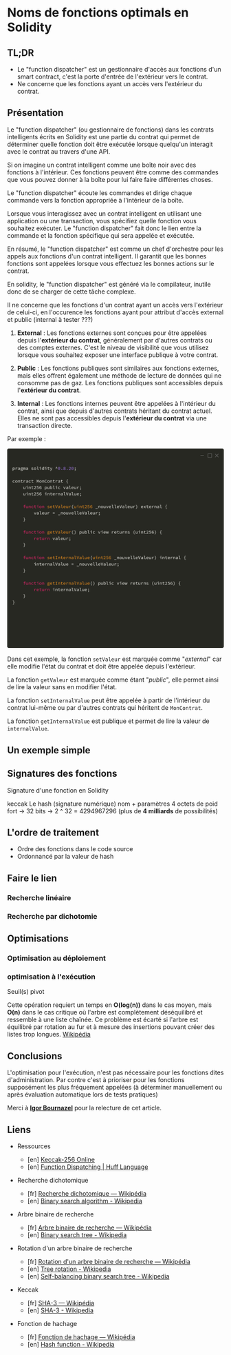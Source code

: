 # Noms de fonctions optimals en Solidity

## TL;DR

- Le "function dispatcher" est un gestionnaire d'accès aux fonctions d'un smart contract, c'est la porte d'entrée de l'extérieur vers le contrat.
- Ne concerne que les fonctions ayant un accès vers l'extérieur du contrat.



## Présentation

Le "function dispatcher" (ou gestionnaire de fonctions) dans les contrats intelligents écrits en Solidity est une partie du contrat qui permet de déterminer quelle fonction doit être exécutée lorsque quelqu'un interagit avec le contrat au travers d'une API.

Si on imagine un contrat intelligent comme une boîte noir avec des fonctions à l'intérieur.  Ces fonctions peuvent être comme des commandes que vous pouvez donner à la boîte pour lui faire faire différentes choses.

Le "function dispatcher" écoute les commandes et dirige chaque commande vers la fonction appropriée à l'intérieur de la boîte.

Lorsque vous interagissez avec un contrat intelligent en utilisant une application ou une transaction, vous spécifiez quelle fonction vous souhaitez exécuter. Le "function dispatcher" fait donc le lien entre la commande et la fonction spécifique qui sera appelée et exécutée.

En résumé, le "function dispatcher" est comme un chef d'orchestre pour les appels aux fonctions d'un contrat intelligent. Il garantit que les bonnes fonctions sont appelées lorsque vous effectuez les bonnes actions sur le contrat.

En solidity, le "function dispatcher" est généré via le compilateur, inutile donc de se charger de cette tâche complexe. 

Il ne concerne que les fonctions d'un contrat ayant un accès vers l'extérieur de celui-ci, en l'occurence les fonctions ayant pour attribut d'accès external et public (internal à tester ???)

1. **External** : Les fonctions externes sont conçues pour être appelées depuis l'**extérieur du contrat**, généralement par d'autres contrats ou des comptes externes. C'est le niveau de visibilité que vous utilisez lorsque vous souhaitez exposer une interface publique à votre contrat.

2. **Public** : Les fonctions publiques sont similaires aux fonctions externes, mais elles offrent également une méthode de lecture de données qui ne consomme pas de gaz. Les fonctions publiques sont accessibles depuis l'**extérieur du contrat**.

3. **Internal** : Les fonctions internes peuvent être appelées à l'intérieur du contrat, ainsi que depuis d'autres contrats héritant du contrat actuel. Elles ne sont pas accessibles depuis l'**extérieur du contrat** via une transaction directe.

Par exemple :

![](solidity_access.png)

Dans cet exemple, la fonction `setValeur` est marquée comme "*external*" car elle modifie l'état du contrat et doit être appelée depuis l'extérieur.

La fonction `getValeur` est marquée comme étant "*public*", elle permet ainsi de lire la valeur sans en modifier l'état.

La fonction `setInternalValue` peut être appelée à partir de l'intérieur du contrat lui-même ou par d'autres contrats qui héritent de `MonContrat`.

La fonction `getInternalValue` est publique et permet de lire la valeur de `internalValue`.


## Un exemple simple



## Signatures des fonctions

Signature d'une fonction en Solidity

keccak
Le hash (signature numérique)
nom + paramètres
4 octets de poid fort -> 32 bits -> 2 ^ 32 = 4294967296 (plus de **4 milliards** de possibilités)

## L'ordre de traitement
- Ordre des fonctions dans le code source
- Ordonnancé par la valeur de hash

## Faire le lien

### Recherche linéaire

### Recherche par dichotomie

## Optimisations

### Optimisation au déploiement

### optimisation à l'exécution

Seuil(s) pivot

Cette opération requiert un temps en **O(log(n))** dans le cas moyen, mais **O(n)** dans le cas critique où l'arbre est complètement déséquilibré et ressemble à une liste chaînée. Ce problème est écarté si l'arbre est équilibré par rotation au fur et à mesure des insertions pouvant créer des listes trop longues. 
[Wikipédia](https://fr.wikipedia.org/wiki/Arbre_binaire_de_recherche#Recherche)

## Conclusions

L'optimisation pour l'exécution, n'est pas nécessaire pour les fonctions dites d'administration. 
Par contre c'est à prioriser pour les fonctions supposément les plus fréquement appelées (à déterminer manuellement ou après évaluation automatique lors de tests pratiques)

Merci à [**Igor Bournazel**](https://github.com/ibourn) pour la relecture de cet article.


## Liens

- Ressources
  - [en] [Keccak-256 Online](http://emn178.github.io/online-tools/keccak_256.html)
  - [en] [Function Dispatching | Huff Language](https://docs.huff.sh/tutorial/function-dispatching/#linear-dispatching)
  
- Recherche dichotomique
  - [fr] [Recherche dichotomique — Wikipédia](https://fr.wikipedia.org/wiki/Recherche_dichotomique)
  - [en] [Binary search algorithm - Wikipedia](https://en.wikipedia.org/wiki/Binary_search_algorithm)
  
- Arbre binaire de recherche
  - [fr] [Arbre binaire de recherche — Wikipédia](https://fr.wikipedia.org/wiki/Arbre_binaire_de_recherche)
  - [en] [Binary search tree - Wikipedia](https://en.wikipedia.org/wiki/Binary_search_tree)
  
- Rotation d'un arbre binaire de recherche
  - [fr] [Rotation d'un arbre binaire de recherche — Wikipédia](https://fr.wikipedia.org/wiki/Rotation_d%27un_arbre_binaire_de_recherche)
  - [en] [Tree rotation - Wikipedia](https://en.wikipedia.org/wiki/Tree_rotation)
  - [en] [Self-balancing binary search tree - Wikipedia](https://en.wikipedia.org/wiki/Self-balancing_binary_search_tree)

- Keccak
  - [fr] [SHA-3 — Wikipédia](https://fr.wikipedia.org/wiki/SHA-3)
  - [en] [SHA-3 - Wikipedia](https://en.wikipedia.org/wiki/SHA-3)

- Fonction de hachage
  - [fr] [Fonction de hachage — Wikipédia](https://fr.wikipedia.org/wiki/Fonction_de_hachage)
  - [en] [Hash function - Wikipedia](https://en.wikipedia.org/wiki/Hash_function)


